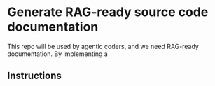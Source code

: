 # Generate RAG-ready source code documentation

This repo will be used by agentic coders, and we need RAG-ready documentation. By implementing a 

## Instructions
